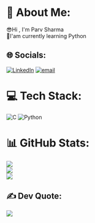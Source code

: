 # 💫 About Me:
😎Hi , I'm Parv Sharma<br>🌱I'am currently learning Python


## 🌐 Socials:
 [![LinkedIn](https://img.shields.io/badge/LinkedIn-%230077B5.svg?logo=linkedin&logoColor=white)](https://linkedin.com/in/https://www.linkedin.com/in/parv-sharma-b38468339?) [![email](https://img.shields.io/badge/Email-D14836?logo=gmail&logoColor=white)](mailto:mksnew7@gmail.com) 


# 💻 Tech Stack:
 ![C](https://img.shields.io/badge/c-%2300599C.svg?style=for-the-badge&logo=c&logoColor=white) ![Python](https://img.shields.io/badge/python-3670A0?style=for-the-badge&logo=python&logoColor=ffdd54)


# 📊 GitHub Stats:
 ![](https://github-readme-stats.vercel.app/api?username=cjasoncode&theme=dark&hide_border=false&include_all_commits=false&count_private=false)<br/>
 ![](https://github-readme-streak-stats.herokuapp.com/?user=cjasoncode&theme=dark&hide_border=false)<br/>
 ![](https://github-readme-stats.vercel.app/api/top-langs/?username=cjasoncode&theme=dark&hide_border=false&include_all_commits=false&count_private=false&layout=compact) 

## ✍️ Dev Quote:
 ![](https://quotes-github-readme.vercel.app/api?type=horizontal&theme=dark)




<!-- Proudly created with GPRM ( https://gprm.itsvg.in ) --> 
